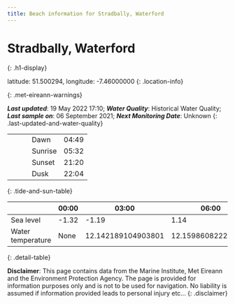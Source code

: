 ```yaml
---
title: Beach information for Stradbally, Waterford
---
```

# Stradbally, Waterford 
{: .h1-display}

latitude: 51.500294, longitude: -7.46000000
{: .location-info}


{: .met-eireann-warnings}

___Last updated___: 19 May 2022 17:10; ___Water Quality___: Historical Water Quality;
___Last sample on___: 06 September 2021; ___Next Monitoring Date___: Unknown
{: .last-updated-and-water-quality}

|   |   |   |   |   |
|---|---|---|---|---|
|   |   |   | Dawn  | 04:49 |
|   |   |   | Sunrise  | 05:32 |
|   |   |   | Sunset  | 21:20 |
|   |   |   | Dusk  | 22:04 |
{: .tide-and-sun-table}

<div></div>

| | 00:00 | 03:00 | 06:00 | 09:00 | 12:00 | 15:00 | 18:00 | 21:00 |
|---|---|---|---|---|---|---|---|---|
| Sea level | -1.32 | -1.19 | 1.14 | 1.04| -1.14 | -1.35 | 0.95 | 1.31 |
| Water temperature | None | 12.142189104903801 | 12.159860822218967 | 12.163742664759177 | 12.243727629723796 | 12.295754858757848 | 12.296795548685559 | 12.26061291318201 |
{: .detail-table}

__Disclaimer__: This page contains data from the Marine Institute,
Met Eireann and the Environment Protection Agency. The page is provided for
information purposes only and is not to be used for navigation. No liability
is assumed if information provided leads to personal injury etc...
{: .disclaimer}